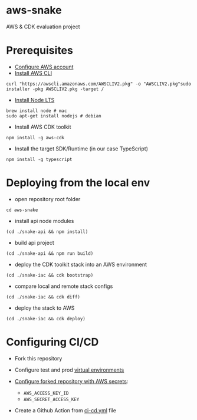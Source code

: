 # aws-snake
AWS &amp; CDK evaluation project

# Prerequisites
- [Configure AWS account](https://docs.aws.amazon.com/cli/latest/userguide/getting-started-prereqs.html)
- [Install AWS CLI](https://docs.aws.amazon.com/cli/latest/userguide/getting-started-install.html)
```
curl "https://awscli.amazonaws.com/AWSCLIV2.pkg" -o "AWSCLIV2.pkg"sudo installer -pkg AWSCLIV2.pkg -target /
```
- [Install Node LTS](https://nodejs.org/en/download/)
```
brew install node # mac
sudo apt-get install nodejs # debian
```
- Install AWS CDK toolkit
```
npm install -g aws-cdk
```
- Install the target SDK/Runtime (in our case TypeScript)
```
npm install -g typescript
```
# Deploying from the local env
- open repository root folder
```
cd aws-snake
```
- install api node modules
```
(cd ./snake-api && npm install)
```
- build api project
```
(cd ./snake-api && npm run build)
```
- deploy the CDK toolkit stack into an AWS environment
```
(cd ./snake-iac && cdk bootstrap)
```
- compare local and remote stack configs
```
(cd ./snake-iac && cdk diff)
```
- deploy the stack to AWS
```
(cd ./snake-iac && cdk deploy)
```
# Configuring CI/CD
- Fork this repository
- Configure test and prod [virtual environments](https://docs.github.com/en/actions/deployment/targeting-different-environments/using-environments-for-deployment#creating-an-environment)

- [Configure forked repository with AWS secrets](https://docs.github.com/en/actions/security-guides/encrypted-secrets#creating-encrypted-secrets-for-a-repository):
    - `AWS_ACCESS_KEY_ID`
    - `AWS_SECRET_ACCESS_KEY`

- Create a Github Action from [ci-cd.yml](.github/workflows/ci-cd.yml) file
